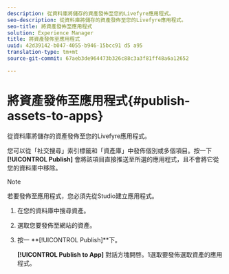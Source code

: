 ```yaml
---
description: 從資料庫將儲存的資產發佈至您的Livefyre應用程式。
seo-description: 從資料庫將儲存的資產發佈至您的Livefyre應用程式。
seo-title: 將資產發佈至應用程式
solution: Experience Manager
title: 將資產發佈至應用程式
uuid: 42d39142-b047-4055-b946-15bcc91 d5 a95
translation-type: tm+mt
source-git-commit: 67aeb3de964473b326c88c3a3f81ff48a6a12652

---
```



# 將資產發佈至應用程式{#publish-assets-to-apps}

從資料庫將儲存的資產發佈至您的Livefyre應用程式。

您可以從「社交搜尋」索引標籤和「資產庫」中發佈個別或多個項目。按一下 **[!UICONTROL Publish]** 會將該項目直接推送至所選的應用程式，且不會將它從您的資料庫中移除。

>[!NOTE]
>
>若要發佈至應用程式，您必須先從Studio建立應用程式。

1. 在您的資料庫中搜尋資產。
1. 選取您要發佈至網站的資產。
1. 按一 **[!UICONTROL Publish]**下。

   **[!UICONTROL Publish to App]** 對話方塊開啓。1選取要發佈選取資產的應用程式。
